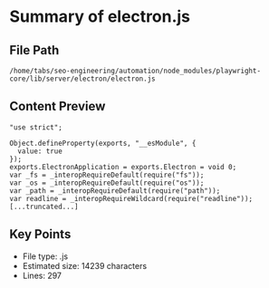 # Summary of electron.js
  
## File Path
`/home/tabs/seo-engineering/automation/node_modules/playwright-core/lib/server/electron/electron.js`

## Content Preview
```
"use strict";

Object.defineProperty(exports, "__esModule", {
  value: true
});
exports.ElectronApplication = exports.Electron = void 0;
var _fs = _interopRequireDefault(require("fs"));
var _os = _interopRequireDefault(require("os"));
var _path = _interopRequireDefault(require("path"));
var readline = _interopRequireWildcard(require("readline"));
[...truncated...]
```

## Key Points
- File type: .js
- Estimated size: 14239 characters
- Lines: 297
